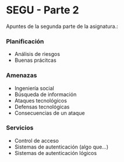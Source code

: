 # SEGU - Parte 2

Apuntes de la segunda parte de la asignatura.:

### Planificación

* Análisis de riesgos
* Buenas prácitcas

### Amenazas

* Ingeniería social
* Búsqueda de información
* Ataques tecnológicos
* Defensas tecnológicas
* Consecuencias de un ataque

### Servicios

* Control de acceso
* Sistemas de autenticación (algo que...)
* Sistemas de autenticación lógicos
